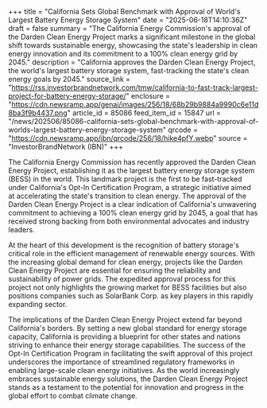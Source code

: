 +++
title = "California Sets Global Benchmark with Approval of World's Largest Battery Energy Storage System"
date = "2025-06-18T14:10:36Z"
draft = false
summary = "The California Energy Commission's approval of the Darden Clean Energy Project marks a significant milestone in the global shift towards sustainable energy, showcasing the state's leadership in clean energy innovation and its commitment to a 100% clean energy grid by 2045."
description = "California approves the Darden Clean Energy Project, the world's largest battery storage system, fast-tracking the state's clean energy goals by 2045."
source_link = "https://rss.investorbrandnetwork.com/tmw/california-to-fast-track-largest-project-for-battery-energy-storage/"
enclosure = "https://cdn.newsramp.app/genai/images/256/18/68b29b9884a9990c6e11d8ba3f9b4437.png"
article_id = 85086
feed_item_id = 15847
url = "/news/202506/85086-california-sets-global-benchmark-with-approval-of-worlds-largest-battery-energy-storage-system"
qrcode = "https://cdn.newsramp.app/ibn/qrcode/256/18/hike4pfY.webp"
source = "InvestorBrandNetwork (IBN)"
+++

<p>The California Energy Commission has recently approved the Darden Clean Energy Project, establishing it as the largest battery energy storage system (BESS) in the world. This landmark project is the first to be fast-tracked under California's Opt-In Certification Program, a strategic initiative aimed at accelerating the state's transition to clean energy. The approval of the Darden Clean Energy Project is a clear indication of California's unwavering commitment to achieving a 100% clean energy grid by 2045, a goal that has received strong backing from both environmental advocates and industry leaders.</p><p>At the heart of this development is the recognition of battery storage's critical role in the efficient management of renewable energy sources. With the increasing global demand for clean energy, projects like the Darden Clean Energy Project are essential for ensuring the reliability and sustainability of power grids. The expedited approval process for this project not only highlights the growing market for BESS facilities but also positions companies such as SolarBank Corp. as key players in this rapidly expanding sector.</p><p>The implications of the Darden Clean Energy Project extend far beyond California's borders. By setting a new global standard for energy storage capacity, California is providing a blueprint for other states and nations striving to enhance their energy storage capabilities. The success of the Opt-In Certification Program in facilitating the swift approval of this project underscores the importance of streamlined regulatory frameworks in enabling large-scale clean energy initiatives. As the world increasingly embraces sustainable energy solutions, the Darden Clean Energy Project stands as a testament to the potential for innovation and progress in the global effort to combat climate change.</p>